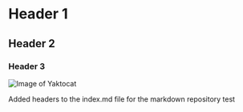 # Header 1
## Header 2
### Header 3


![Image of Yaktocat](https://octodex.github.com/images/yaktocat.png)

Added headers to the index.md file for the markdown repository test
